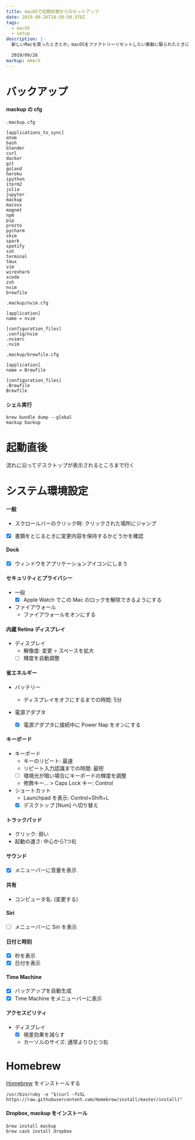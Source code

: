 ```yaml
---
title: macOSで初期状態からのセットアップ
date: 2019-09-26T14:50:50.378Z
tags:
  - macOS
  - setup
description: |-
  新しいMacを買ったときとか，macOSをファクトリーリセットしたい衝動に駆られたときに

  2019/09/26
markup: mmark
---
```

# バックアップ

#### mackup の cfg
`.mackup.cfg`  
```
[applications_to_sync]
atom
bash
blender
curl
docker
git
goland
heroku
ipython
iterm2
julia
jupyter
mackup
macosx
magnet
npm
pip
prezto
pycharm
skim
spark
spotify
ssh
terminal
tmux
vim
wireshark
xcode
zsh
nvim
brewfile
```

`.mackup/nvim.cfg`
```
[application]
name = nvim

[configuration_files]
.config/nvim
.nvimrc
.nvim
```

`.mackup/brewfile.cfg`
```
[application]
name = Brewfile

[configuration_files]
.Brewfile
Brewfile
```
#### シェル実行
```shell
brew bundle dump --global
mackup backup
```


# 起動直後
流れに沿ってデスクトップが表示されるところまで行く

# システム環境設定
#### 一般
 - スクロールバーのクリック時: クリックされた場所にジャンプ  
 - [x] 書類をとじるときに変更内容を保持するかどうかを確認  

#### Dock
 - [x] ウィンドウをアプリケーションアイコンにしまう

#### セキュリティとプライバシー
 - 一般
   - [x] Apple Watch でこの Mac のロックを解除できるようにする

 - ファイアウォール
   - ファイアウォールをオンにする

#### 内蔵 Retina ディスプレイ
 - ディスプレイ
   - 解像度: 変更 > スペースを拡大
   - [ ] 輝度を自動調整

#### 省エネルギー
 - バッテリー
   - ディスプレイをオフにするまでの時間: 5分

 - 電源アダプタ
   - [x] 電源アダプタに接続中に Power Nap をオンにする

#### キーボード
 - キーボード
   - キーのリピート: 最速
   - リピート入力認識までの時間: 最短
   - [ ] 環境光が暗い場合にキーボードの輝度を調整
   - 修飾キー… > Caps Lock キー: Control
 - ショートカット
   - Launchpad を表示: Control+Shift+L
   - [x] デスクトップ [Num] へ切り替え

#### トラックパッド
 - クリック: 弱い
 - 起動の速さ: 中心から1つ右

#### サウンド
 - [x] メニューバーに音量を表示

#### 共有
 - コンピュータ名: (変更する)

#### Siri
 - [ ] メニューバーに Siri を表示

#### 日付と時刻
 - [x] 秒を表示
 - [x] 日付を表示

#### Time Machine
 - [x] バックアップを自動生成
 - [x] Time Machine をメニューバーに表示

#### アクセスビリティ
 - ディスプレイ
   - [x] 視差効果を減らす
   - カーソルのサイズ: 通常よりひとつ右

# Homebrew
[Homebrew](https://brew.sh/) をインストールする  
```shell
/usr/bin/ruby -e "$(curl -fsSL https://raw.githubusercontent.com/Homebrew/install/master/install)"
```

#### Dropbox, mackup をインストール
```shell
brew install mackup
brew cask install dropbox
```
